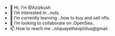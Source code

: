 - 👋 Hi, I’m @Azizkush
- 👀 I’m interested in ..nuts.
- 🌱 I’m currently learning ..how to buy and sell nfts.
- 💞️ I’m looking to collaborate on .OpenSea..
- 📫 How to reach me ..niiquayetheophilus@gmail.

<!---
Azizkush/Azizkush is a ✨ special ✨ repository because its `README.md` (this file) appears on your GitHub profile.
You can click the Preview link to take a look at your changes.
--->
